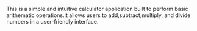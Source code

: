This is a simple and intuitive calculator application built to perform basic arithematic operations.It allows users to add,subtract,multiply, and divide numbers in a user-friendly interface.
